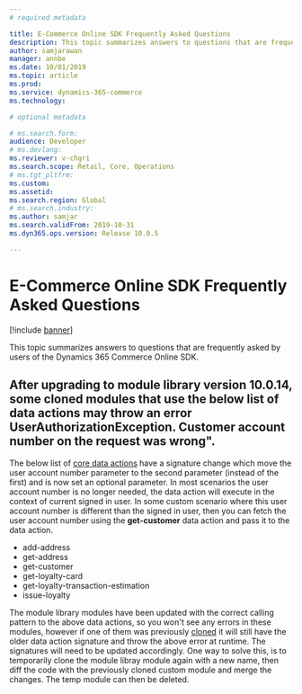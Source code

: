 ```yaml
---
# required metadata

title: E-Commerce Online SDK Frequently Asked Questions
description: This topic summarizes answers to questions that are frequently asked by users of the Dynamics 365 Commerce Online SDK.
author: samjarawan
manager: annbe
ms.date: 10/01/2019
ms.topic: article
ms.prod: 
ms.service: dynamics-365-commerce
ms.technology: 

# optional metadata

# ms.search.form: 
audience: Developer
# ms.devlang: 
ms.reviewer: v-chgri
ms.search.scope: Retail, Core, Operations
# ms.tgt_pltfrm: 
ms.custom: 
ms.assetid: 
ms.search.region: Global
# ms.search.industry: 
ms.author: samjar
ms.search.validFrom: 2019-10-31
ms.dyn365.ops.version: Release 10.0.5

---
```

# E-Commerce Online SDK Frequently Asked Questions

[!include [banner](../includes/banner.md)]

This topic summarizes answers to questions that are frequently asked by users of the Dynamics 365 Commerce Online SDK.

## After upgrading to module library version 10.0.14, some cloned modules that use the below list of data actions may throw an error **UserAuthorizationException. Customer account number on the request was wrong"**. 

The below list of [core data actions](core-data-actions.md) have a signature change which move the user account number parameter to the second parameter (instead of the first) and is now set an optional parameter.  In most scenarios the user account number is no longer needed, the data action will execute in the context of current signed in user. In some custom scenario where this user account number is different than the signed in user, then you can fetch the user account number using the **get-customer** data action and pass it to the data action.
 
* add-address
* get-address
* get-customer
* get-loyalty-card
* get-loyalty-transaction-estimation
* issue-loyalty

The module library modules have been updated with the correct calling pattern to the above data actions, so you won't see any errors in these modules, however if one of them was previously [cloned](clone-starter-module) it will still have the older data action signature and throw the above error at runtime.  The signatures will need to be updated accordingly. One way to solve this, is to temporarily clone the module libray module again with a new name, then diff the code with the previously cloned custom module and merge the changes. The temp module can then be deleted.
